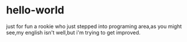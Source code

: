 # hello-world
just for fun
a rookie who just stepped into programing area,as you might see,my english isn't well,but i'm trying to get improved.
